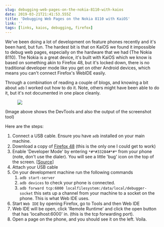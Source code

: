 ```yaml
---
slug: debugging-web-pages-on-the-nokia-8110-with-kaios
date: 2019-03-21T21:41:53.555Z
title: 'Debugging Web Pages on the Nokia 8110 with KaiOS'
link: ''
tags: [links, kaios, debugging, firefox]
---
```

We've been doing a lot of development on feature phones recently and it's been hard, but fun. The hardest bit is that on KaiOS we found it impossible to debug web pages, especially on the hardware that we had (The Nokia 8110). The Nokia is a great device, it's built with KaiOS which we know is based on something akin to Firefox 48, but it's locked down, there is no traditional developer mode like you get on other Android devices, which means you can't connect Firefox's WebIDE easily.

Through a combination of reading a couple of blogs, and knowing a bit about `adb` I worked out how to do it. Note, others might have been able to do it, but it's not documented in one place cleanly.

<figure>
  <img src="/images/2019-03-21-debugging-web-pages-on-the-nokia-8110-with-kaios.jpeg">
</figure>

(Image above shows the DevTools and also the output of the screenshot tool)

Here are the steps:

1. Connect a USB cable. Ensure you have `adb` installed on your main machine.
2. Download a copy of [Firefox 48](https://archive.mozilla.org/pub/firefox/releases/48.0.2/) (this is the only one I could get to work)
3. Enable 'Developer Mode' by entering `*#*#33284#*#*` from your phone (note, don't use the dialer). You will see a little 'bug' icon on the top of the screen. [[Source](https://groups.google.com/forum/#!topic/bananahackers/MIpcrSXTRBk)]
4. Attach your USB cable
5. On your development machine run the following commands
   1. `adb start-server`
   2. `adb devices` to check your phone is connected.
   3. `adb forward tcp:6000 localfilesystem:/data/local/debugger-socket` this sets up a channel from your machine to a socket on the phone. This is what Web IDE uses.
6. Start `Web IDE` by opening Firefox, go to Tools and then Web IDE
7. Web IDE will be open, click 'Remote Runtime' and click the open button that has 'localhost:6000' in. (this is the tcp forwarding port).
8. Open a page on the phone, and you should see it on the left.
Voila.
